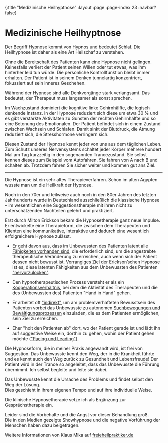 {:title "Medizinische Heilhyptnose"
 :layout :page
 :page-index 23
 :navbar? false}

# Medizinische Heilhyptnose

Der Begriff Hypnose kommt von Hypnos und bedeutet Schlaf. Die Heilhypnose ist
daher als eine Art Heilschaf zu verstehen.

Ohne die Bereitschaft des Patienten kann eine Hypnose nicht gelingen.
Keinesfalls verliert der Patient seinen Willen oder tut etwas, was ihm hinterher
leid tun würde. Die persönliche Kontrollfunktion bleibt immer erhalten. Der
Patient ist in seinem Denken tunnelartig konzentriert, fokussiert auf sein
inneres Geschehen.

Während der Hypnose sind alle Denkvorgänge stark verlangsamt. Das bedeutet, der
Therapeut muss langsamer als sonst sprechen.

Im Wachzustand dominiert die kognitive linke Gehirnhälfte, die logisch denkende
Instanz. In der Hypnose reduziert sich diese um etwa 30 % und es gibt verstärkte
Aktivitäten zu Gunsten der rechten Gehirnhälfte und so eine Betonung des
Emotionalen. Der Patient befindet sich in einem Zustand zwischen Wachsein und
Schlafen. Damit sinkt der Blutdruck, die Atmung reduziert sich, die
Stresshormone verringern sich.

Diesen Zustand der Hypnose kennt jeder von uns aus dem täglichen Leben. Zum
Schutz unseres Nervensystems schaltet jeder Körper mehrere hundert Mal am Tag
kurzzeitig in den sogenannten Trancezustand. Sie selbst kennen dieses zum
Beispiel vom Autofahren. Sie fahren von A nach B und schalten ab. Trotzdem
fahren Sie sicher weiter und kommen gut ans Ziel.

---

Die Hypnose ist ein sehr altes Therapieverfahren. Schon im alten Ägypten wusste
man um die Heilkraft der Hypnose.

Noch in den 70er und teilweise auch noch in den 80er Jahren des letzten
Jahrhunderts wurde in Deutschland ausschließlich die klassische Hypnose – im
wesentlichen eine Suggestionstherapie mit ihren nicht zu unterschätzenden
Nachteilen gelehrt und praktiziert.

Erst durch Milton Erickson bekam die Hypnosetherapie ganz neue Impulse. Er
entwickelte eine Therapieform, die zwischen dem Therapeuten und Klienten eine
kommunikative, interaktive und dadurch eine wesentlich erfolgreichere Hypnose
zulässt.

* Er geht davon aus, dass im Unbewussten des Patienten latent
alle <u>Fähigkeiten 
vorhanden sind</u>, die erforderlich sind, um die angestrebte therapeutische
Veränderung zu erreichen, auch wenn sich der Patient dessen nicht bewusst ist.
Vorrangiges Ziel der Erickson’schen Hypnose ist es, diese latenten Fähigkeiten
aus dem Unbewussten des Patienten <u>"hervorzulocken"</u>.

* Den hypnotherapeutischen Prozess versteht er als ein <u>Kooperationsverhältnis</u>, bei
dem die Aktivität des Therapeuten und die des (Unbewussten des) Patienten "Hand
in Hand" gehen.

* Er arbeitet oft <u>"indirekt"</u>, um am problemverhafteten Bewusstsein des
Patienten vorbei das Unbewusste zu autonomen <u>Suchbewegungen und
Bewältigungsprozessen</u> einzuladen, die es dem Patienten ermöglichen, sein
Ziel zu erreichen.

* Eher "holt den Patienten ab" dort, wo der Patient gerade ist und lädt ihn auf
suggestive Weise ein, dorthin zu gehen, wohin der Patient gehen möchte
(<u>"Pacing und Leading"</u>).

Die Hypnoseform, die in meiner Praxis angewandt wird, ist frei von Suggestion.
Das Unbewusste kennt den Weg, der in die Krankheit führte und es kennt auch den
Weg zurück zu Gesundheit und Lebensfreude! Der Patient wird in der Trance so
angeleitet, dass das Unbewusste die Führung übernimmt. Ich selbst begleite und
leite sie dabei.

Das Unbewusste kennt die Ursache des Problems und findet selbst den Weg der
Lösung.  
Dies geschieht in ihrem eigenen Tempo und auf ihre individuelle Weise.
 
Die klinische Hypnosetherapie setze ich als Ergänzung zur Gesprächstherapie ein.

Leider sind die Vorbehalte und die Angst vor dieser Behandlung groß.  
Die in den Medien gezeigte Showhypnose und die negative Vorführung der Menschen
haben dazu beigetragen.

Weitere Informationen von Klaus Mika auf
[freieheilpraktiker.de](http://www.freieheilpraktiker.com/Patienteninfo/Naturheilkunde/Hypnose-autogenes-Training/Hypnose—Vom-Bewussten-des-Unbewussten-UB.html)
